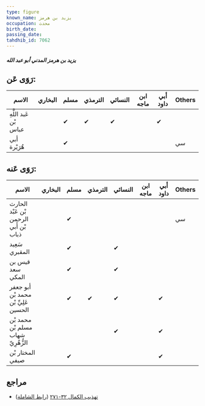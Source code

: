 ```yaml
---
type: figure
known_name: يزيد بن هرمز
occupation: محدث
birth_date:
passing_date:
tahdhib_id: 7062
---
```

##### يزيد بن هرمز المدني أبو عبد الله

## رَوَى عَن:
| الاسم                 | البخاري | مسلم | الترمذي | النسائي | ابن ماجه | أبي داود | Others |
| --------------------- | ------- | ---- | ------- | ------- | -------- | -------- | ------ |
| عَبد اللَّهِ بْن عباس |         | ✔    | ✔       | ✔       |          | ✔        |        |
| أبي هُرَيْرة          |         | ✔    |         |         |          |          | سي     |
## رَوَى عَنه:
| الاسم                                 | البخاري | مسلم | الترمذي | النسائي | ابن ماجه | أبي داود | Others |
| ------------------------------------- | ------- | ---- | ------- | ------- | -------- | -------- | ------ |
| الحارث بْن عَبْد الرحمن بْن أَبي ذباب |         | ✔    |         |         |          |          | سي     |
| سَعِيد المقبري                        |         | ✔    |         | ✔       |          |          |        |
| قيس بن سعد المكي                      |         | ✔    |         | ✔       |          |          |        |
| أبو جعفر محمد بْن عَلِيِّ بْن الحسين  |         | ✔    | ✔       | ✔       |          | ✔        |        |
| محمد بْن مسلم بْن شهاب الزُّهْرِيّ    |         |      |         | ✔       |          | ✔        |        |
| المختار بْن صيفي                      |         | ✔    |         |         |          | ✔        |        |
## مراجع
- [تهذيب الكمال ٣٢-٢٧١](obsidian://open?vault=Tahdhib-al-Kamal&file=Figures/٧٠٦٢-يزيد%20بن%20هرمز%20المدني%20أبو%20عبد%20الله) ([رابط الشاملة](https://shamela.ws/book/3722/17385))